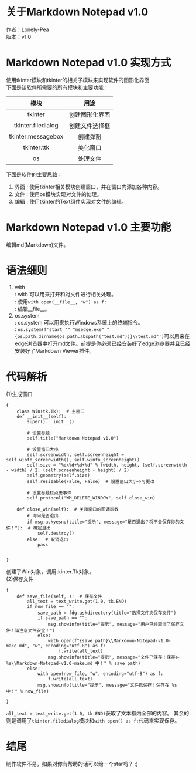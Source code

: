 ﻿# 关于Markdown Notepad v1.0
作者：Lonely-Pea  
版本：v1.0

# Markdown Notepad v1.0 实现方式

使用tkinter模块和tkinter的相关子模块来实现软件的图形化界面  
下面是该软件所需要的所有模块和主要功能：  

| 模块 | 用途 |
|:----:|:----:|
|tkinter|创建图形化界面|
|tkinter.filedialog|创建文件选择框|
|tkinter.messagebox|创建弹窗|
|tkinter.ttk|美化窗口|
|os|处理文件

下面是软件的主要思路：  

1. 界面
: 使用tkinter相关模块创建窗口，并在窗口内添加各种内容。
2. 文件
: 使用os模块实现对文件的处理。
3. 编辑
: 使用tkinter的Text组件实现对文件的编辑。

# Markdown Notepad v1.0 主要功能

编辑md(Markdown)文件。

# 语法细则

1. with  
: with 可以用来打开和对文件进行相关处理。  
: 使用`with open(__file__, "w") as f:`  
: 编辑__file__。
2. os.system  
: os.system 可以用来执行Windows系统上的终端指令。  
: `os.system(f'start "" "msedge.exe" "{os.path.dirname(os.path.abspath("test.md"))}\\test.md"')`可以用来在edge浏览器中打开md文件。前提是你必须已经安装好了edge浏览器并且已经安装好了Markdown Viewer插件。

# 代码解析
(1)生成窗口  
```[Python]
{
    class Win(tk.Tk):  # 主窗口
    def __init__(self):
        super().__init__()

        # 设置标题
        self.title("Markdown Notepad v1.0")

        # 设置窗口大小
        self.screenwidth, self.screenheight = self.winfo_screenwidth(), self.winfo_screenheight()
        self.size = "%dx%d+%d+%d" % (width, height, (self.screenwidth - width) / 2, (self.screenheight - height) / 2)
        self.geometry(self.size)
        self.resizable(False, False)  # 设置窗口大小不可更改

        # 设置标题栏点击事件
        self.protocol("WM_DELETE_WINDOW", self.close_win)

    def close_win(self):  # 关闭窗口的回调函数
        # 询问是否退出
        if msg.askyesno(title="提示", message="是否退出？将不会保存你的文件！"):  # 确定退出
            self.destroy()
        else:  # 取消退出
            pass


}
```

创建了Win对象，调用tkinter.Tk对象。  
(2)保存文件  
```[Python]
{
    def save_file(self, ):  # 保存文件
        all_text = text_write.get(1.0, tk.END)
        if now_file == "":
            save_path = fdg.askdirectory(title="选择文件夹保存文件")
            if save_path == "":
                msg.showinfo(title="提示", message="用户已经取消了保存文件！请注意文件安全！")
            else:
                with open(f"{save_path}\\Markdown-Notepad-v1.0-make.md", "w", encoding="utf-8") as f:
                    f.write(all_text)
                msg.showinfo(title="提示", message="文件已保存！保存在 %s\\Markdown-Notepad-v1.0-make.md 中！" % save_path)
        else:
            with open(now_file, "w", encoding="utf-8") as f:
                f.write(all_text)
            msg.showinfo(title="提示", message="文件已保存！保存在 %s 中！" % now_file)

}
```

`all_text = text_write.get(1.0, tk.END)`获取了文本框内全部的内容。
其余的则是调用了`tkinter.filedialog`模块和`with open() as f:`代码来实现保存。

# 结尾
制作软件不易，如果对你有帮助的话可以给一个star吗？ :)






